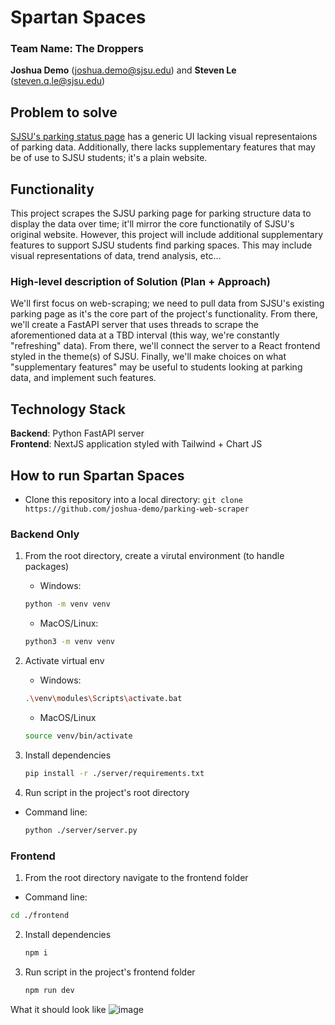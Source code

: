 # Spartan Spaces

### Team Name: The Droppers 
**Joshua Demo** (joshua.demo@sjsu.edu) and **Steven Le** (steven.q.le@sjsu.edu)

## Problem to solve
[SJSU's parking status page](https://sjsuparkingstatus.sjsu.edu/) has a generic UI lacking visual representaions of parking data. Additionally, there lacks supplementary features that may be of use to SJSU students; it's a plain website.

## Functionality
This project scrapes the SJSU parking page for parking structure data to display the data over time; it'll mirror the core functionatily of SJSU's original website. However, this project will include additional supplementary features to support SJSU students find parking spaces. This may include visual representations of data, trend analysis, etc...

### High-level description of Solution (Plan + Approach)
We'll first focus on web-scraping; we need to pull data from SJSU's existing parking page as it's the core part of the project's functionality. From there, we'll create a FastAPI server that uses threads to scrape the aforementioned data at a TBD interval (this way, we're constantly "refreshing" data). From there, we'll connect the server to a React frontend styled in the theme(s) of SJSU. Finally, we'll make choices on what "supplementary features" may be useful to students looking at parking data, and implement such features.

## Technology Stack
**Backend**: Python FastAPI server <br>
**Frontend**: NextJS application styled with Tailwind + Chart JS <br>

## How to run Spartan Spaces
- Clone this repository into a local directory: ```git clone https://github.com/joshua-demo/parking-web-scraper```

### Backend Only
1. From the root directory, create a virutal environment (to handle packages)

    - Windows:
   ```sh
   python -m venv venv
   ```
    - MacOS/Linux:
   ```sh
   python3 -m venv venv
   ```

2. Activate virtual env

   - Windows:

   ```sh
   .\venv\modules\Scripts\activate.bat
   ```

   - MacOS/Linux

   ```sh
   source venv/bin/activate
   ```

3. Install dependencies

   ```sh
   pip install -r ./server/requirements.txt
   ```

4. Run script in the project's root directory
  - Command line:

    ```sh
    python ./server/server.py
    ```

### Frontend
1. From the root directory navigate to the frontend folder
  - Command line:

   ```sh
   cd ./frontend
   ```

2. Install dependencies

   ```sh
   npm i
   ```

3. Run script in the project's frontend folder

   ```sh
   npm run dev
   ```

What it should look like
![image](https://github.com/joshua-demo/parking-web-scraper/assets/116464215/ee5a05e5-0ece-4dee-9872-5a2817c48352)
